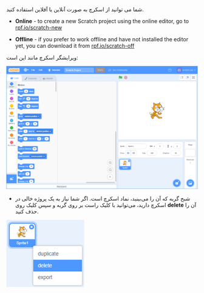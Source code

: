شما می توانید از اسکرچ به صورت آنلاین یا آفلاین استفاده کنید.

+ **Online** - to create a new Scratch project using the online editor, go to <a href="https://rpf.io/scratch-new" target="_blank">rpf.io/scratch-new</a>

+ **Offline** - if you prefer to work offline and have not installed the editor yet, you can download it from <a href="https://rpf.io/scratch-off" target="_blank">rpf.io/scratch-off</a>

ویرایشگر اسکرچ مانند این است:

![عکس صفحه](images/scratch-editor.png)

+ شبح گربه که آن را می‌بینید، نماد اسکرچ است. اگر شما نیاز به یک پروژه خالی در اسکرچ دارید، می‌توانید با کلیک راست بر روی گربه و سپس کلیک روی **delete** آن را حذف کنید.

![عکس صفحه](images/delete.png)